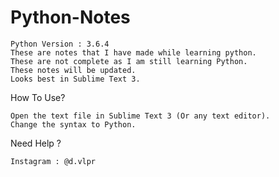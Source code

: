 # Python-Notes
	Python Version : 3.6.4
	These are notes that I have made while learning python.
	These are not complete as I am still learning Python.
	These notes will be updated.
	Looks best in Sublime Text 3.

How To Use?

	Open the text file in Sublime Text 3 (Or any text editor).
	Change the syntax to Python.
	
Need Help ?

	Instagram : @d.vlpr	


